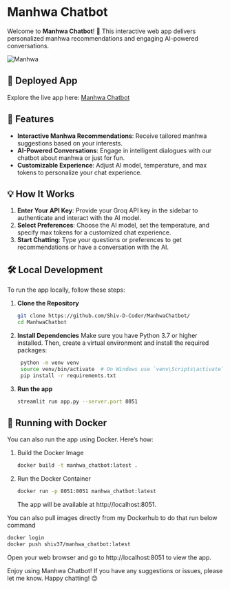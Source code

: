 # Manhwa Chatbot

Welcome to **Manhwa Chatbot**! 🌟 This interactive web app delivers personalized manhwa recommendations and engaging AI-powered conversations.

![Manhwa](https://madakiba.com/files/child_tree_product_categories/2023/11/13/MANHWA.png)
## 📍 Deployed App

Explore the live app here: [Manhwa Chatbot](https://manhwa-chatbot.streamlit.app/)

## 🚀 Features

- **Interactive Manhwa Recommendations**: Receive tailored manhwa suggestions based on your interests.
- **AI-Powered Conversations**: Engage in intelligent dialogues with our chatbot about manhwa or just for fun.
- **Customizable Experience**: Adjust AI model, temperature, and max tokens to personalize your chat experience.

## 💡 How It Works

1. **Enter Your API Key**: Provide your Groq API key in the sidebar to authenticate and interact with the AI model.
2. **Select Preferences**: Choose the AI model, set the temperature, and specify max tokens for a customized chat experience.
3. **Start Chatting**: Type your questions or preferences to get recommendations or have a conversation with the AI.

## 🛠️ Local Development

To run the app locally, follow these steps:

1. **Clone the Repository**

   ```bash
   git clone https://github.com/Shiv-D-Coder/ManhwaChatbot/
   cd ManhwaChatbot
   ```
2. **Install Dependencies**
Make sure you have Python 3.7 or higher installed. Then, create a virtual environment and install the required packages:

   ```bash
    python -m venv venv
    source venv/bin/activate  # On Windows use `venv\Scripts\activate`
    pip install -r requirements.txt
    ```
3. **Run the app**

   ```bash
   streamlit run app.py --server.port 8051
   ```
## 🐳 Running with Docker

You can also run the app using Docker. Here’s how:

1. Build the Docker Image

   ```bash
   docker build -t manhwa_chatbot:latest .
   ```
2. Run the Docker Container
   
   ```bash
   docker run -p 8051:8051 manhwa_chatbot:latest
   ```
   The app will be available at http://localhost:8051.

You can also pull images directly from my Dockerhub to do that run below command

   ```bash
   docker login
   docker push shiv37/manhwa_chatbot:latest
   ```
   
Open your web browser and go to http://localhost:8051 to view the app.

Enjoy using Manhwa Chatbot! If you have any suggestions or issues, please let me know. Happy chatting! 😊
   
